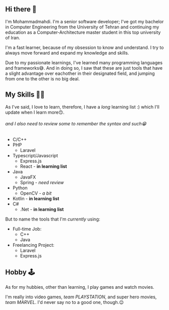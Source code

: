 ## Hi there 👋

I'm Mohammadmahdi. I'm a senior software developer; I've got my bachelor in Computer Engineering from the University of Tehran
and continuing my education as a Computer-Architecture master student in this top university of Iran.

I'm a fast learner, because of my obsession to know and understand.
I try to always move forward and expand my knowledge and skills.

Due to my passionate learnings, I've learned many programming languages and frameworks😅.
And in doing so, I saw that these are just tools that have a slight advantage over eachother in their designated field,
and jumping from one to the other is no big deal.

## My Skills 🤹‍♂️

As I've said, I love to learn, therefore, I have a _long_ learning list :)
which I'll update when I learn more🙃.

###### and I also need to review some to remember the syntax and such😁

- C/C++
- PHP
  - Laravel
- Typescript/Javascript
  - Express.js
  - React - __in learning list__
  <!-- - Electron - __in learning list__
  - Nest.js - __learning__
  - React.native - __in learning list__ -->
- Java
  - JavaFX
  - Spring - _need review_
- Python
  - OpenCV - _a bit_
- Kotlin - __in learning list__
- C#
  - .Net - __in learning list__

But to name the tools that I'm _currently_ using:

- Full-time Job:
  - C++
  - Java
- Freelancing Project:
  - Laravel
  - Express.js

## Hobby 🕹️

As for my hubbies, other than learning, I play games and watch movies.

I'm really into video games, _team PLAYSTATION_, and super hero movies, _team MARVEL_.
I'd never say no to a good one, though.😉

<!--
**Adjective10111/Adjective10111** is a ✨ _special_ ✨ repository because its `README.md` (this file) appears on your GitHub profile.
Here are some ideas to get you started:
- 🔭 I’m currently working on ...
- 🌱 I’m currently learning ...
- 👯 I’m looking to collaborate on ...
- 🤔 I’m looking for help with ...
- 💬 Ask me about ...
- 📫 How to reach me: ...
- 😄 Pronouns: ...
- ⚡ Fun fact: ...
-->
